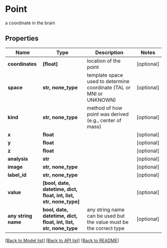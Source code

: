# Point

a coordinate in the brain

## Properties
Name | Type | Description | Notes
------------ | ------------- | ------------- | -------------
**coordinates** | **[float]** | location of the point | [optional] 
**space** | **str, none_type** | template space used to determine coordinate (TAL or MNI or UNKNOWN) | [optional] 
**kind** | **str, none_type** | method of how point was derived (e.g., center of mass) | [optional] 
**x** | **float** |  | [optional] 
**y** | **float** |  | [optional] 
**z** | **float** |  | [optional] 
**analysis** | **str** |  | [optional] 
**image** | **str, none_type** |  | [optional] 
**label_id** | **str, none_type** |  | [optional] 
**value** | **[bool, date, datetime, dict, float, int, list, str, none_type]** |  | [optional] 
**any string name** | **bool, date, datetime, dict, float, int, list, str, none_type** | any string name can be used but the value must be the correct type | [optional]

[[Back to Model list]](../README.md#documentation-for-models) [[Back to API list]](../README.md#documentation-for-api-endpoints) [[Back to README]](../README.md)


